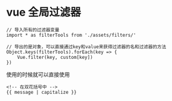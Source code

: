 #  vue 全局过滤器



```
// 导入所有的过滤器变量
import * as filterTools from './assets/filters/'

// 导出的是对象，可以直接通过key和value来获得过滤器的名和过滤器的方法
Object.keys(filterTools).forEach(key => {
    Vue.filter(key, custom[key])
})
```


使用的时候就可以直接使用

```
<!-- 在双花括号中 -->
{{ message | capitalize }}
```
